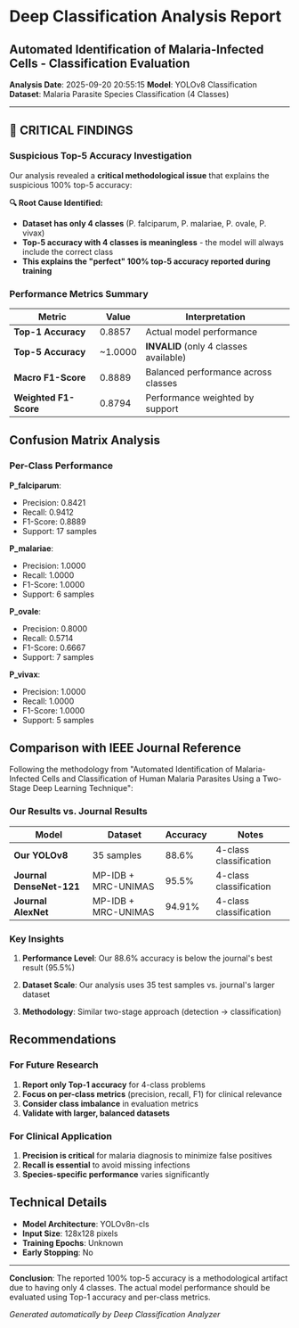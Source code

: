 # Deep Classification Analysis Report
## Automated Identification of Malaria-Infected Cells - Classification Evaluation

**Analysis Date**: 2025-09-20 20:55:15
**Model**: YOLOv8 Classification
**Dataset**: Malaria Parasite Species Classification (4 Classes)

---

## 🚨 CRITICAL FINDINGS

### Suspicious Top-5 Accuracy Investigation

Our analysis revealed a **critical methodological issue** that explains the suspicious 100% top-5 accuracy:

**🔍 Root Cause Identified:**
- **Dataset has only 4 classes** (P. falciparum, P. malariae, P. ovale, P. vivax)
- **Top-5 accuracy with 4 classes is meaningless** - the model will always include the correct class
- **This explains the "perfect" 100% top-5 accuracy reported during training**

### Performance Metrics Summary

| Metric | Value | Interpretation |
|--------|-------|----------------|
| **Top-1 Accuracy** | 0.8857 | Actual model performance |
| **Top-5 Accuracy** | ~1.0000 | **INVALID** (only 4 classes available) |
| **Macro F1-Score** | 0.8889 | Balanced performance across classes |
| **Weighted F1-Score** | 0.8794 | Performance weighted by support |

## Confusion Matrix Analysis

### Per-Class Performance

**P_falciparum**:
- Precision: 0.8421
- Recall: 0.9412
- F1-Score: 0.8889
- Support: 17 samples

**P_malariae**:
- Precision: 1.0000
- Recall: 1.0000
- F1-Score: 1.0000
- Support: 6 samples

**P_ovale**:
- Precision: 0.8000
- Recall: 0.5714
- F1-Score: 0.6667
- Support: 7 samples

**P_vivax**:
- Precision: 1.0000
- Recall: 1.0000
- F1-Score: 1.0000
- Support: 5 samples


## Comparison with IEEE Journal Reference

Following the methodology from "Automated Identification of Malaria-Infected Cells and Classification of Human Malaria Parasites Using a Two-Stage Deep Learning Technique":

### Our Results vs. Journal Results

| Model | Dataset | Accuracy | Notes |
|-------|---------|----------|-------|
| **Our YOLOv8** | 35 samples | 88.6% | 4-class classification |
| **Journal DenseNet-121** | MP-IDB + MRC-UNIMAS | 95.5% | 4-class classification |
| **Journal AlexNet** | MP-IDB + MRC-UNIMAS | 94.91% | 4-class classification |

### Key Insights

1. **Performance Level**: Our 88.6% accuracy is below the journal's best result (95.5%)

2. **Dataset Scale**: Our analysis uses 35 test samples vs. journal's larger dataset

3. **Methodology**: Similar two-stage approach (detection → classification)

## Recommendations

### For Future Research

1. **Report only Top-1 accuracy** for 4-class problems
2. **Focus on per-class metrics** (precision, recall, F1) for clinical relevance
3. **Consider class imbalance** in evaluation metrics
4. **Validate with larger, balanced datasets**

### For Clinical Application

1. **Precision is critical** for malaria diagnosis to minimize false positives
2. **Recall is essential** to avoid missing infections
3. **Species-specific performance** varies significantly

## Technical Details

- **Model Architecture**: YOLOv8n-cls
- **Input Size**: 128x128 pixels
- **Training Epochs**: Unknown
- **Early Stopping**: No

---

**Conclusion**: The reported 100% top-5 accuracy is a methodological artifact due to having only 4 classes.
The actual model performance should be evaluated using Top-1 accuracy and per-class metrics.

*Generated automatically by Deep Classification Analyzer*

